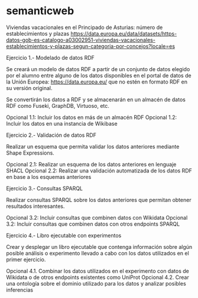 # semanticweb
Viviendas vacacionales en el Principado de Asturias: número de establecimientos y plazas
https://data.europa.eu/data/datasets/https-datos-gob-es-catalogo-a03002951-viviendas-vacacionales-establecimientos-y-plazas-segun-categoria-por-concejos?locale=es


Ejercicio 1.- Modelado de datos RDF

Se creará un modelo de datos RDF a partir de un conjunto de datos elegido por el alumno entre alguno de los datos disponibles en el portal de datos de la Unión Europea: https://data.europa.eu/ que no estén en formato RDF en su versión original.

Se convertirán los datos a RDF y se almacenarán en un almacén de datos RDF como Fuseki, GraphDB, Virtuoso, etc.

Opcional 1.1: Incluir los datos en más de un almacén RDF
Opcional 1.2: Incluir los datos en una instancia de Wikibase


Ejercicio 2.- Validación de datos RDF

Realizar un esquema que permita validar los datos anteriores mediante Shape Expressions. 

Opcional 2.1: Realizar un esquema de los datos anteriores en lenguaje SHACL
Opcional 2.2: Realizar una validación automatizada de los datos RDF en base a los esquemas anteriores

 
Ejercicio 3.- Consultas SPARQL

Realizar consultas SPARQL sobre los datos anteriores que permitan obtener resultados interesantes.

Opcional 3.2: Incluir consultas que combinen datos con Wikidata
Opcional 3.2: Incluir consultas que combinen datos con otros endpoints SPARQL


Ejercicio 4.- Libro ejecutable con experimentos

Crear y desplegar un libro ejecutable que contenga información sobre algún posible análisis o experimento llevado a cabo con los datos utilizados en el primer ejercicio.

Opcional 4.1. Combinar los datos utilizados en el experimento con datos de Wikidata o de otros endpoints existentes como UniProt
Opcional 4.2. Crear una ontología sobre el dominio utilizado para los datos y analizar posibles inferencias
